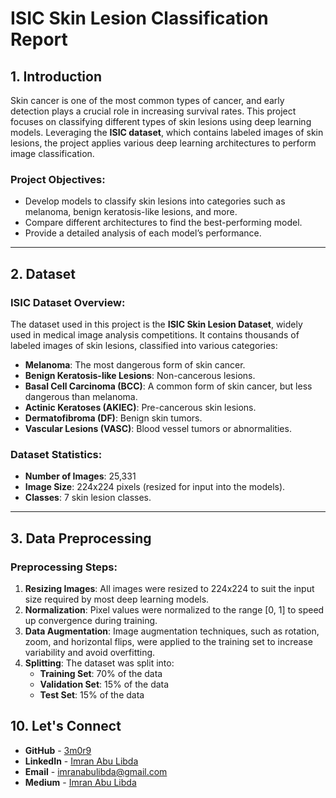 # ISIC Skin Lesion Classification Report

## 1. Introduction

Skin cancer is one of the most common types of cancer, and early detection plays a crucial role in increasing survival rates. This project focuses on classifying different types of skin lesions using deep learning models. Leveraging the **ISIC dataset**, which contains labeled images of skin lesions, the project applies various deep learning architectures to perform image classification.

### Project Objectives:

- Develop models to classify skin lesions into categories such as melanoma, benign keratosis-like lesions, and more.
- Compare different architectures to find the best-performing model.
- Provide a detailed analysis of each model’s performance.

---

## 2. Dataset

### ISIC Dataset Overview:

The dataset used in this project is the **ISIC Skin Lesion Dataset**, widely used in medical image analysis competitions. It contains thousands of labeled images of skin lesions, classified into various categories:

- **Melanoma**: The most dangerous form of skin cancer.
- **Benign Keratosis-like Lesions**: Non-cancerous lesions.
- **Basal Cell Carcinoma (BCC)**: A common form of skin cancer, but less dangerous than melanoma.
- **Actinic Keratoses (AKIEC)**: Pre-cancerous skin lesions.
- **Dermatofibroma (DF)**: Benign skin tumors.
- **Vascular Lesions (VASC)**: Blood vessel tumors or abnormalities.

### Dataset Statistics:

- **Number of Images**: 25,331
- **Image Size**: 224x224 pixels (resized for input into the models).
- **Classes**: 7 skin lesion classes.

---

## 3. Data Preprocessing

### Preprocessing Steps:

1. **Resizing Images**: All images were resized to 224x224 to suit the input size required by most deep learning models.
2. **Normalization**: Pixel values were normalized to the range [0, 1] to speed up convergence during training.
3. **Data Augmentation**: Image augmentation techniques, such as rotation, zoom, and horizontal flips, were applied to the training set to increase variability and avoid overfitting.
4. **Splitting**: The dataset was split into:
   - **Training Set**: 70% of the data
   - **Validation Set**: 15% of the data
   - **Test Set**: 15% of the data


## 10. Let's Connect

- **GitHub** - [3m0r9](https://github.com/3m0r9)
- **LinkedIn** - [Imran Abu Libda](https://www.linkedin.com/in/imran-abu-libda/)
- **Email** - [imranabulibda@gmail.com](mailto:imranabulibda@gmail.com)
- **Medium** - [Imran Abu Libda](https://medium.com/@imranabulibda_23845)
